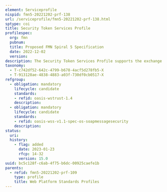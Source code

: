 ```yaml
---
element: Serviceprofile
nispid: fmn5-20221202-prf-138
url: /serviceprofile/fmn5-20221202-prf-138.html
sptype: coi
title: Security Token Services Profile
profilespec:
  org: fmn
  pubnum: 
  title: Proposed FMN Spiral 5 Specification
  date: 2022-12-02
  version: 
description: The Security Token Services Profile supports the exchange of SAML 2.0 assertions to support federated Identity and Access Management.
taxonomy:
  - T-c742df52-642c-4799-b678-4acf5d278fb5-X
  - T-913128ae-4838-4883-a03f-730df0cb0517-X
refgroup:
  - obligation: mandatory
    lifecycle: candidate
    standards: 
    - refid: oasis-wstrust-1.4
    description: 
  - obligation: mandatory
    lifecycle: candidate
    standards: 
    - refid: oasis-wss-v1.1-spec-os-soapmessagesecurity
    description: 
status:
  uri: 
  history: 
    - flag: added
      date: 2023-01-23
      rfcp: 14-32
      version: 15.0
uuid: bc5c128f-c6ab-4f75-b6dc-00925caefe1b
parents:
  - refid: fmn5-20221202-prf-109
    type: profile
    title: Web Platform Standards Profiles
---
```

